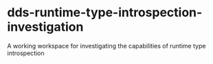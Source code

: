 # dds-runtime-type-introspection-investigation
A working workspace for investigating the capabilities of runtime type introspection
